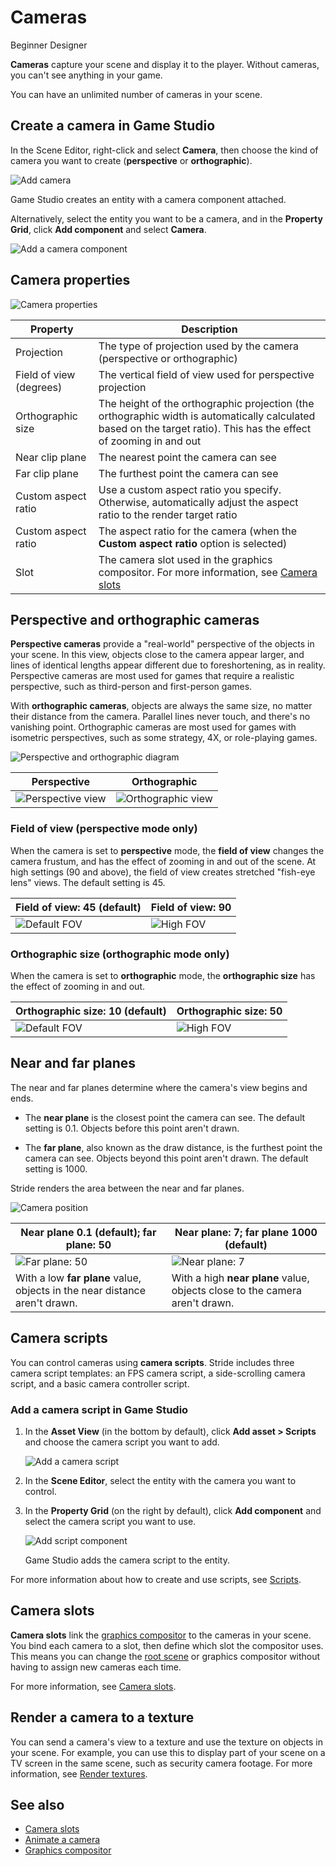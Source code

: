 # Cameras

<span class="badge text-bg-primary">Beginner</span>
<span class="badge text-bg-success">Designer</span>

**Cameras** capture your scene and display it to the player. Without cameras, you can't see anything in your game.

You can have an unlimited number of cameras in your scene.

## Create a camera in Game Studio

In the Scene Editor, right-click and select **Camera**, then choose the kind of camera you want to create (**perspective** or **orthographic**).

![Add camera](media/add-camera.png)

Game Studio creates an entity with a camera component attached.

Alternatively, select the entity you want to be a camera, and in the **Property Grid**, click **Add component** and select **Camera**.

![Add a camera component](media/add-camera-component.png)

## Camera properties

![Camera properties](media/camera-properties.png)

| Property | Description |
|---------------------|--------------------------------------------------
| Projection | The type of projection used by the camera (perspective or orthographic) |
| Field of view (degrees) | The vertical field of view used for perspective projection |
| Orthographic size | The height of the orthographic projection (the orthographic width is automatically calculated based on the target ratio). This has the effect of zooming in and out |
| Near clip plane | The nearest point the camera can see |
| Far clip plane | The furthest point the camera can see |
| Custom aspect ratio | Use a custom aspect ratio you specify.  Otherwise, automatically adjust the aspect ratio to the render target ratio |
| Custom aspect ratio | The aspect ratio for the camera (when the **Custom aspect ratio** option is selected) |
| Slot | The camera slot used in the graphics compositor. For more information, see [Camera slots](camera-slots.md) |

## Perspective and orthographic cameras

**Perspective cameras** provide a "real-world" perspective of the objects in your scene. In this view, objects close to the camera appear larger, and lines of identical lengths appear different due to foreshortening, as in reality. Perspective cameras are most used for games that require a realistic perspective, such as third-person and first-person games.

With **orthographic cameras**, objects are always the same size, no matter their distance from the camera. Parallel lines never touch, and there's no vanishing point. Orthographic cameras are most used for games with isometric perspectives, such as some strategy, 4X, or role-playing games.

![Perspective and orthographic diagram](../../game-studio/media/perspective-orthographic-diagram.png)

| Perspective | Orthographic |
|--------------|------------
| ![Perspective view](media/perspective-screenshot.png) | ![Orthographic view](media/orthographic-screenshot.png) |

### Field of view (perspective mode only)

When the camera is set to **perspective** mode, the **field of view** changes the camera frustum, and has the effect of zooming in and out of the scene. At high settings (90 and above), the field of view creates stretched "fish-eye lens" views. The default setting is 45.

| Field of view: 45 (default) | Field of view: 90 |
|-----------------------------|------------------
| ![Default FOV](media/perspective-screenshot.png) | ![High FOV](media/90-degree-fov.png) |

### Orthographic size (orthographic mode only)

When the camera is set to **orthographic** mode, the **orthographic size** has the effect of zooming in and out.

| Orthographic size: 10 (default) | Orthographic size: 50 |
|-----------------------------|------------------
| ![Default FOV](media/orthographic-size-10.png) | ![High FOV](media/orthographic-size-50.png) |

## Near and far planes

The near and far planes determine where the camera's view begins and ends.

* The **near plane** is the closest point the camera can see. The default setting is 0.1. Objects before this point aren't drawn.

* The **far plane**, also known as the draw distance, is the furthest point the camera can see. Objects beyond this point aren't drawn. The default setting is 1000.

Stride renders the area between the near and far planes.

![Camera position](../../get-started/media/camera-position.png)

| Near plane 0.1 (default); far plane: 50 | Near plane: 7; far plane 1000 (default) |
|--------------------|------------------
| ![Far plane: 50](media/far-clip-50.png) | ![Near plane: 7](media/near-clip-7.png) |
| With a low **far plane** value, objects in the near distance aren't drawn. | With a high **near plane** value, objects close to the camera aren't drawn. |

## Camera scripts

You can control cameras using **camera scripts**. Stride includes three camera script templates: an FPS camera script, a side-scrolling camera script, and a basic camera controller script.

### Add a camera script in Game Studio

1. In the **Asset View** (in the bottom by default), click **Add asset > Scripts** and choose the camera script you want to add.

   ![Add a camera script](media/add-camera-script.png)

2. In the **Scene Editor**, select the entity with the camera you want to control.

3. In the **Property Grid** (on the right by default), click **Add component** and select the camera script you want to use.

   ![Add script component](media/add-camera-script-component.png)

   Game Studio adds the camera script to the entity.

For more information about how to create and use scripts, see [Scripts](../../scripts/index.md).

## Camera slots

**Camera slots** link the [graphics compositor](index.md) to the cameras in your scene. You bind each camera to a slot, then define which slot the compositor uses. This means you can change the [root scene](../../game-studio/manage-scenes.md) or graphics compositor without having to assign new cameras each time.

For more information, see [Camera slots](camera-slots.md).

## Render a camera to a texture

You can send a camera's view to a texture and use the texture on objects in your scene. For example, you can use this to display part of your scene on a TV screen in the same scene, such as security camera footage. For more information, see [Render textures](../graphics-compositor/render-textures.md).

## See also

* [Camera slots](camera-slots.md)
* [Animate a camera](animate-a-camera-with-a-model-file.md)
* [Graphics compositor](../graphics-compositor/index.md)
